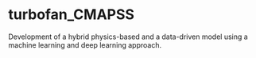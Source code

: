 # turbofan_CMAPSS
Development of a hybrid physics-based and a data-driven model using a machine learning and deep learning approach.
